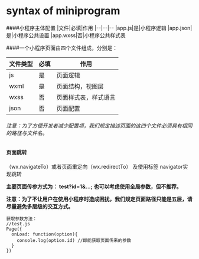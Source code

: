 # syntax of miniprogram

####小程序主体配置
|文件|必填|作用
|--|--|--
|app.js|是|小程序逻辑
|app.json|是|小程序公共设置
|app.wxss|否|小程序公共样式表

####一个小程序页面由四个文件组成，分别是：

|文件类型	|必填|作用
|--|--|--
|js|是|页面逻辑
|wxml|是|页面结构，视图层
|wxss|否|页面样式表，样式语言
|json|否|页面配置

###### 注意：为了方便开发者减少配置项，我们规定描述页面的这四个文件必须具有相同的路径与文件名。



#### 页面跳转
（wx.navigateTo）或者页面重定向（wx.redirectTo）
及使用标签 navigator实现跳转

**主要页面传参方式为： test?id=1&...;   也可以考虑使用全局参数，但不推荐。**

**注意：为了不让用户在使用小程序时造成困扰，我们规定页面路径只能是五层，请尽量避免多层级的交互方式。**

```
获取参数方法： 
//test.js
Page({
  onLoad: function(option){
    console.log(option.id) //即能获取页面传来的参数
  }
})
```
